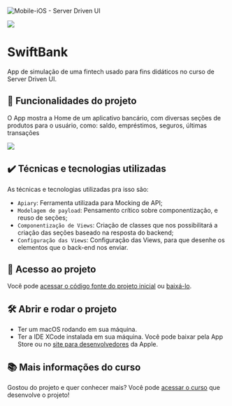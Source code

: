 
![Mobile-iOS - Server Driven UI](https://github.com/AndriuCoelho/ios-server-driven-swift-bank/assets/7536739/e5fe375d-6e78-4778-85db-4828a1d161b0)


![](https://img.shields.io/github/license/alura-cursos/android-com-kotlin-personalizando-ui)

# SwiftBank

App de simulação de uma fintech usado para fins didáticos no curso de Server Driven UI.

## 🔨 Funcionalidades do projeto

O App mostra a Home de um aplicativo bancário, com diversas seções de produtos para o usuário, como: saldo, empréstimos, seguros, últimas transações

![](img/amostra.gif)

## ✔️ Técnicas e tecnologias utilizadas

As técnicas e tecnologias utilizadas pra isso são:

- `Apiary`: Ferramenta utilizada para Mocking de API;
- `Modelagem de payload`: Pensamento crítico sobre componentização, e reuso de seções;
- `Componentização de Views`: Criação de classes que nos possibilitará a criação das seções baseado na resposta do backend;
- `Configuração das Views`: Configuração das Views, para que desenhe os elementos que o back-end nos enviar.


## 📁 Acesso ao projeto

Você pode [acessar o código fonte do projeto inicial](https://github.com/alura-cursos/android-com-kotlin-personalizando-ui/tree/projeto-inicial) ou [baixá-lo](https://github.com/alura-cursos/android-com-kotlin-personalizando-ui/archive/refs/heads/projeto-inicial.zip).

## 🛠️ Abrir e rodar o projeto

- Ter um macOS rodando em sua máquina.
- Ter a IDE XCode instalada em sua máquina. Você pode baixar pela App Store ou no [site para desenvolvedores](https://developer.apple.com/download/all/) da Apple.

## 📚 Mais informações do curso

Gostou do projeto e quer conhecer mais? Você pode [acessar o curso](https://cursos.alura.com.br/course/layouts-complexos-com-colecoes) que desenvolve o projeto!